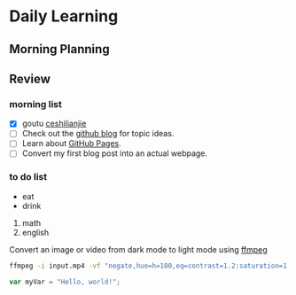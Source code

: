 # Daily Learning
## Morning Planning

## Review
### morning list
- [x] goutu [ceshilianjie](https://yuanbao.tencent.com/chat/naQivTmsDa/d89b193a-d86e-49fe-a4b9-4e711e78c19b)
- [ ] Check out the [github blog](https://github.blog/) for topic ideas.
- [ ] Learn about [GitHub Pages](https://skills.github.com/#first-day-on-github).
- [ ] Convert my first blog post into an actual webpage.
### to do list
- eat
- drink
1. math
2. english

Convert an image or video from dark mode to light mode using [ffmpeg](https://www.ffmpeg.org)

```bash
ffmpeg -i input.mp4 -vf "negate,hue=h=180,eq=contrast=1.2:saturation=1.1" output.mp4
```
```js
var myVar = "Hello, world!";
```
